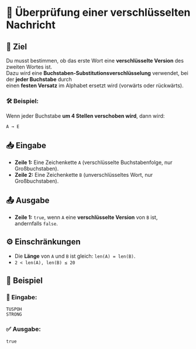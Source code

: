 # 🔐 Überprüfung einer verschlüsselten Nachricht

## 🎯 Ziel
Du musst bestimmen, ob das erste Wort eine **verschlüsselte Version** des zweiten Wortes ist.  
Dazu wird eine **Buchstaben-Substitutionsverschlüsselung** verwendet, bei der **jeder Buchstabe** durch  
einen **festen Versatz** im Alphabet ersetzt wird (vorwärts oder rückwärts).

### 🛠 Beispiel:
Wenn jeder Buchstabe **um 4 Stellen verschoben wird**, dann wird:
```
A → E
```

## 📥 Eingabe
- **Zeile 1:** Eine Zeichenkette `A` (verschlüsselte Buchstabenfolge, nur Großbuchstaben).
- **Zeile 2:** Eine Zeichenkette `B` (unverschlüsseltes Wort, nur Großbuchstaben).

## 📤 Ausgabe
- **Zeile 1:** `true`, wenn `A` eine **verschlüsselte Version** von `B` ist,  
  andernfalls `false`.

## ⚙️ Einschränkungen
- Die **Länge** von `A` und `B` ist gleich: `len(A) = len(B)`.
- `2 < len(A), len(B) ≤ 20`

## 📌 Beispiel

### 📝 Eingabe:
```
TUSPOH
STRONG
```

### ✅ Ausgabe:
```
true
```
